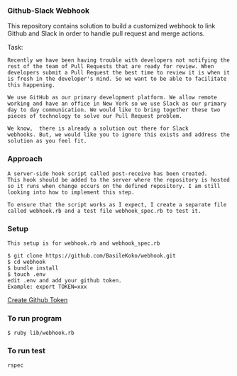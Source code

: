 ### Github-Slack Webhook

This repository contains solution to build a customized webhook to link
Github and Slack in order to handle pull request and merge actions.

Task:
```
Recently we have been having trouble with developers not notifying the
rest of the team of Pull Requests that are ready for review. When
developers submit a Pull Request the best time to review it is when it
is fresh in the developer's mind. So we want to be able to facilitate
this happening.

We use GitHub as our primary development platform. We allow remote
working and have an office in New York so we use Slack as our primary
day to day communication. We would like to bring together these two
pieces of technology to solve our Pull Request problem.

We know,  there is already a solution out there for Slack
webhooks. But, we would like you to ignore this exists and address the
solution as you feel fit.
```
### Approach

```
A server-side hook script called post-receive has been created.
This hook should be added to the server where the repository is hosted so it runs when change occurs on the defined repository. I am still looking into how to implement this step.

To ensure that the script works as I expect, I create a separate file called webhook.rb and a test file webhook_spec.rb to test it.
```

### Setup
```
This setup is for webhook.rb and webhook_spec.rb

$ git clone https://github.com/BasileKoko/webhook.git
$ cd webhook
$ bundle install
$ touch .env
edit .env and add your github token.
Example: export TOKEN=xxx
```
[Create Github Token]("https://help.github.com/articles/creating-a-personal-access-token-for-the-command-line/")

### To run program

```
$ ruby lib/webhook.rb
```

### To run test
```
rspec
```
